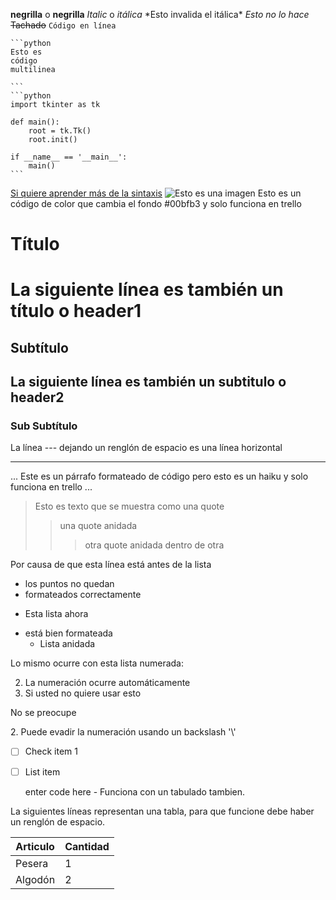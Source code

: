 
**negrilla** o __negrilla__
*Italic* o _itálica_
\*Esto invalida el itálica\* *Esto no lo hace*
~~Tachado~~
`Código en línea`

~~~
```python
Esto es 
código 
multilinea

```
```python
import tkinter as tk

def main():
	root = tk.Tk()
	root.init()

if __name__ == '__main__':
	main()
```
~~~

[Si quiere aprender más de la sintaxis](https://daringfireball.net/projects/markdown/syntax)
![Esto es una imagen](https://daringfireball.net/graphics/logos/)
Esto es un código de color que cambia el fondo \#00bfb3 y solo funciona en trello

# Título

La siguiente línea es también un título o header1
===
## Subtítulo

La siguiente línea es también un subtitulo o header2
---
### Sub Subtítulo


La línea --- dejando un renglón de espacio es una línea horizontal

___

...
Este es un párrafo
formateado de código
pero esto es un haiku
y solo funciona en trello
...

> Esto es texto que se muestra 
> como una quote
>> una quote anidada
>>> otra quote anidada dentro de otra

Por causa de que esta línea está antes de la lista
- los puntos no quedan 
 - formateados correctamente

* Esta lista ahora
 + está bien formateada
    - Lista anidada

Lo mismo ocurre con esta lista numerada:

2. La numeración ocurre automáticamente
2. Si usted no quiere usar esto

No se preocupe

2\. Puede evadir la numeración usando un backslash '\\'

 - [ ] Check item 1
 - [ ] List item

    enter code here - Funciona con un tabulado tambien.
    
La siguientes líneas representan una tabla, para que funcione debe haber un renglón de espacio.
    
| Articulo | Cantidad |
|--|--|
| Pesera | 1 |
| Algodón | 2 |
